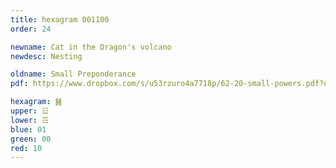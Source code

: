 ```yaml
---
title: hexagram 001100
order: 24

newname: Cat in the Dragon's volcano
newdesc: Nesting

oldname: Small Preponderance
pdf: https://www.dropbox.com/s/u53rzuro4a7718p/62-20-small-powers.pdf?dl=0

hexagram: ䷽
upper: ☳
lower: ☶
blue: 01
green: 00
red: 10
---
```

